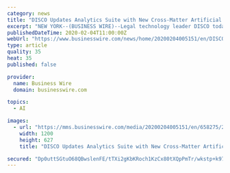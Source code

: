 ```yaml
---
category: news
title: "DISCO Updates Analytics Suite with New Cross-Matter Artificial Intelligence"
excerpt: "NEW YORK--(BUSINESS WIRE)--Legal technology leader DISCO today announced a significant update to DISCO Analytics Suite that transforms how artificial intelligence (AI) can be leveraged across all of an organization’s cases. DISCO Analytics Suite now ..."
publishedDateTime: 2020-02-04T11:00:00Z
webUrl: "https://www.businesswire.com/news/home/20200204005151/en/DISCO-Updates-Analytics-Suite-New-Cross-Matter-Artificial"
type: article
quality: 35
heat: 35
published: false

provider:
  name: Business Wire
  domain: businesswire.com

topics:
  - AI

images:
  - url: "https://mms.businesswire.com/media/20200204005151/en/658275/23/disco_logo_7200.jpg"
    width: 1200
    height: 627
    title: "DISCO Updates Analytics Suite with New Cross-Matter Artificial Intelligence"

secured: "Dp0uttSGtuO68QBwslenFE/tTXi2gKbKRoch1KzCx80tXQpPmTr/wkstp+k97QRleP72U856w+LTjkP3TpSJLPZi7umv9jj9gK2ZcjdLibj45kZW07JX/56gMGm5SqMbcHVXoe09tGmtGLkBxc+Z8YbbyWfFFpNZkLuW0CB6Bf/Afsv4cCuKSKaTtCTuVp/Z2X/n9h71b6IbczFXFARcwyuSNWFYxZ1rKv9Ub6rvsPoEKaHqtLMv9TQ2pJyMHEj7d8BpcwykbZOjmGsePqMEgpi0oJBPPcuvmsyzHTBq+wP5LgE404I+4yI5AnjnemPl;nYx7bSCHCGMaxCmgdIQB9w=="
---
```


